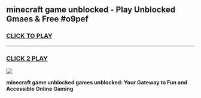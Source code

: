 
## minecraft game unblocked - Play Unblocked Gmaes & Free #o9pef
<h3>
<a href="https://news.freeplayer.one?title=minecraft_game_unblocked&ref=26F">CLICK TO PLAY</a></h3>
<hr>

<h3>
<a href="https://news.freeplayer.one?title=minecraft_game_unblocked&ref=26F">CLICK 2 PLAY</a>
  
</h3>

<a href="https://news.freeplayer.one?title=minecraft_game_unblocked&ref=26F/"><img src="https://clearcache.store/games.png"></a>


**minecraft game unblocked games unblocked: Your Gateway to Fun and Accessible Online Gaming**
